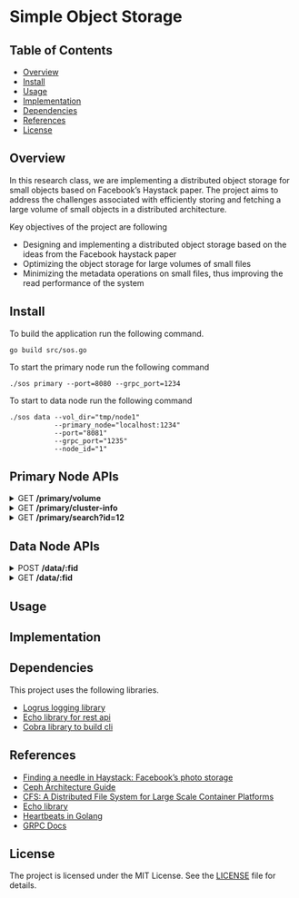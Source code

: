 # Simple Object Storage

## Table of Contents

- [Overview](#overview)
- [Install](#install)
- [Usage](#usage)
- [Implementation](#implementation)
- [Dependencies](#dependencies)
- [References](#references)
- [License](#license)

## Overview

In this research class, we are implementing a distributed object storage for small objects based
on Facebook’s Haystack paper. The project aims to address the challenges associated with efficiently
storing and fetching a large volume of small objects in a distributed architecture.

Key objectives of the project are following

* Designing and implementing a distributed object storage based on the ideas from the Facebook haystack paper
* Optimizing the object storage for large volumes of small files
* Minimizing the metadata operations on small files, thus improving the read performance of the system

## Install

To build the application run the following command.

```shell
go build src/sos.go
```

To start the primary node run the following command

```shell
./sos primary --port=8080 --grpc_port=1234
```

To start to data node run the following command

```shell
./sos data --vol_dir="tmp/node1" 
           --primary_node="localhost:1234" 
           --port="8081" 
           --grpc_port="1235"  
           --node_id="1"
```

## Primary Node APIs

<details>
<summary>GET <b>/primary/volume</b> </summary>
<p>Returns object id and data node url from the primary node.</p>
</details>

<details>
<summary>GET <b>/primary/cluster-info</b></summary>

<p>Returns the cluster info</p>

</details>

<details>
<summary>GET <b>/primary/search?id=12</b></summary>

<p>Returns the data node which may have the object with id 'id'</p>
</details>

## Data Node APIs

<details>
<summary>POST <b>/data/:fid</b> </summary>
<p>To upload the object to the data node</p>
</details>

<details>
<summary>GET <b>/data/:fid</b> </summary>
<p>To download the object from the data node</p>
</details>


## Usage

## Implementation

## Dependencies

This project uses the following libraries.

- [Logrus logging library](https://github.com/sirupsen/logrus)
- [Echo library for rest api](https://echo.labstack.com/)
- [Cobra library to build cli](https://github.com/spf13/cobra)

## References

- [Finding a needle in Haystack: Facebook’s photo storage](papers/Haystack.pdf)
- [Ceph Architecture Guide](https://access.redhat.com/documentation/en-us/red_hat_ceph_storage/4/html/architecture_guide/the-ceph-architecture_arch)
- [CFS: A Distributed File System for Large Scale Container Platforms](papers/1911.03001.pdf)
- [Echo library](https://echo.labstack.com/docs)
- [Heartbeats in Golang](https://medium.com/geekculture/heartbeats-in-golang-1a12c4c366f)
- [GRPC Docs](https://grpc.io/docs/languages/go/basics/)

## License

The project is licensed under the MIT License. See the [LICENSE](LICENSE) file for details.